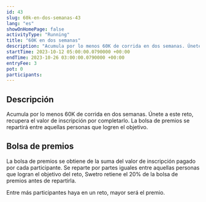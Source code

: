 ```yaml
---
id: 43
slug: 60k-en-dos-semanas-43
lang: "es"
showOnHomePage: false
activityType: "Running"
title: "60K en dos semanas"
description: "Acumula por lo menos 60K de corrida en dos semanas. Únete a este reto, recupera el valor de inscripción por completarlo. La bolsa de premios se repartirá entre aquellas personas que logren el objetivo."
startTime: 2023-10-12 05:00:00.0790000 +00:00
endTime: 2023-10-26 03:00:00.0790000 +00:00
entryFee: 3
pot: 0
participants:
---
```


## Descripción

Acumula por lo menos 60K de corrida en dos semanas. Únete a este reto, recupera el valor de inscripción por completarlo. La bolsa de premios se repartirá entre aquellas personas que logren el objetivo.

## Bolsa de premios

La bolsa de premios se obtiene de la suma del valor de inscripción pagado por cada participante. Se reparte por partes iguales entre aquellas personas que logran el objetivo del reto, Swetro retiene el 20% de la bolsa de premios antes de repartirla.

Entre más participantes haya en un reto, mayor será el premio.
